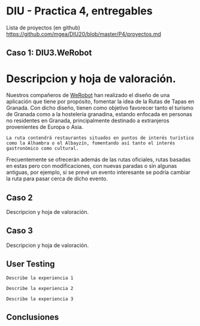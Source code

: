 # DIU - Practica 4, entregables

Lista de proyectos (en github) https://github.com/mgea/DIU20/blob/master/P4/proyectos.md


## Caso 1: DIU3.WeRobot
# Descripcion y hoja de valoración.

   Nuestros compañeros de [WeRobot](https://github.com/Pravila00/DIU21/) han realizado el diseño de una aplicación que tiene por propósito, fomentar la idea de la Rutas de Tapas en Granada. Con dicho diseño, tienen como objetivo favorecer tanto el turismo de Granada como a la hostelería granadina, estando enfocada en personas no residentes en Granada, principalmente destinado a extranjeros provenientes de Europa o Asia.

    La ruta contendrá restaurantes situados en puntos de interés turístico como la Alhambra o el Albayzín, fomentando así tanto el interés gastronómico como cultural. 

Frecuentemente se ofrecerán además de las rutas oficiales, rutas basadas en estas pero con modificaciones, con nuevas paradas o sin algunas antiguas, por ejemplo, si se prevé un evento interesante se podría cambiar la ruta para pasar cerca de dicho evento.



## Caso 2

Descripcion y hoja de valoración.  


## Caso 3

Descripcion y hoja de valoración.   

## User Testing

	Describe la experiencia 1

	Describe la experiencia 2

	Describe la experiencia 3


## Conclusiones
